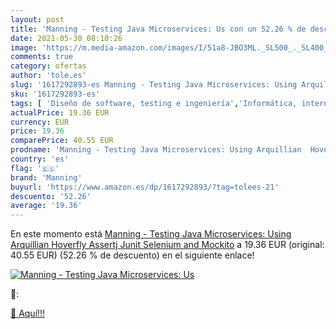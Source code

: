 ```yaml
---
layout: post
title: 'Manning - Testing Java Microservices: Us con un 52.26 % de descuento'
date: 2021-05-30 08:10:26
image: 'https://m.media-amazon.com/images/I/51a8-JBO3ML._SL500_._SL400_.jpg'
comments: true
category: ofertas
author: 'tole.es'
slug: '1617292893-es Manning - Testing Java Microservices: Using Arquillian...'
sku: '1617292893-es'
tags: [ 'Diseño de software, testing e ingeniería','Informática, internet y medios digitales','Internet y web','Lenguajes de programación informáticos','Libros','Libros universitarios de ciencias informáticas','Libros universitarios y de estudios superiores','Programación y desarrollo  de software','Software y aplicaciones de negocio','manning', ]
actualPrice: 19.36 EUR
currency: EUR
price: 19.36
comparePrice: 40.55 EUR
prodname: 'Manning - Testing Java Microservices: Using Arquillian  Hoverfly  Assertj  Junit  Selenium  and Mockito'
country: 'es'
flag: '🇪🇸'
brand: 'Manning'
buyurl: 'https://www.amazon.es/dp/1617292893/?tag=tolees-21'
descuento: '52.26'
average: '19.36'
---
```


En este momento está [Manning - Testing Java Microservices: Using Arquillian  Hoverfly  Assertj  Junit  Selenium  and Mockito](https://www.amazon.es/dp/1617292893/?tag=tolees-21) a 19.36 EUR (original: 40.55 EUR) (52.26 %  de descuento) en el siguiente enlace!

[![Manning - Testing Java Microservices: Us](https://m.media-amazon.com/images/I/51a8-JBO3ML._SL500_._SL400_.jpg)](https://www.amazon.es/dp/1617292893/?tag=tolees-21)

🔎:


[🛒 Aquí!!!](https://www.amazon.es/dp/1617292893/?tag=tolees-21)
